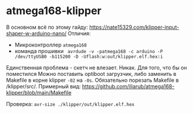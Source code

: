 # atmega168-klipper

В основном всё по этому гайду: https://nate15329.com/klipper-input-shaper-w-arduino-nano/
Отличия:
* Микроконтроллер `atmega168`
* команда прошивки ` avrdude -v -patmega168 -c arduino -P /dev/ttyUSB0 -b115200 -D -Uflash:w:out/klipper.elf.hex:i`

Единственная проблема - скетч не влезает. Никак.
Для того, что бы он поместился Можно поставить optiboot загрузчик, либо заменить в Makefile в корне klipper `-02` на `-0s`.
Обязательно порезать Makefile в /klipper/src/. Примерный вид: https://github.com/iliarub/atmega168-klipper/blob/main/Makefile

Проверка: `avr-size ./klipper/out/klipper.elf.hex`
